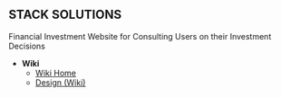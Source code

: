 ## STACK SOLUTIONS

Financial Investment Website for Consulting Users on their Investment Decisions

- **Wiki**
    - [Wiki Home](Project%20Docs/Wiki/Home)
    - [Design (Wiki)](Project%20Docs/Wiki/Design)
